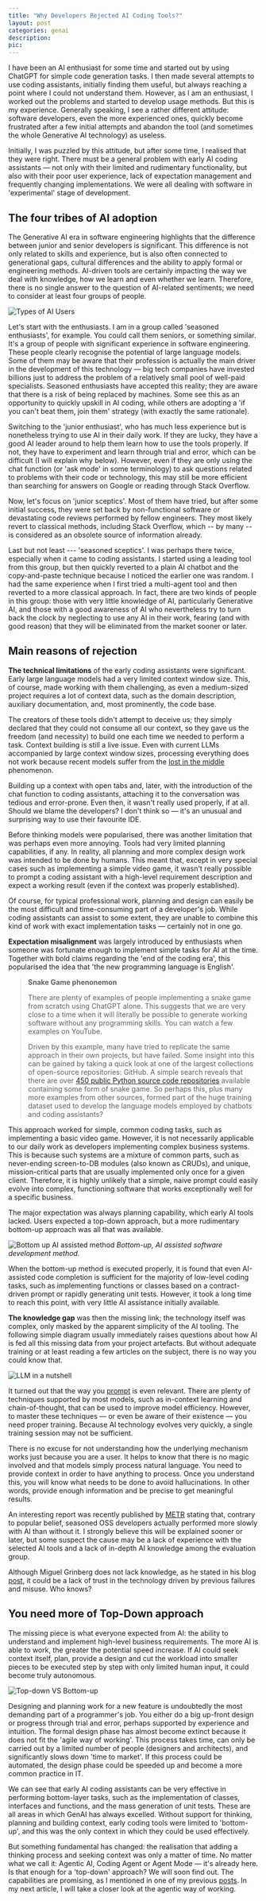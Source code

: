 ```yaml
---
title: "Why Developers Rejected AI Coding Tools?"
layout: post
categories: genai
description:
pic:
---
```

I have been an AI enthusiast for some time and started out by using ChatGPT for simple code generation tasks. I then made several attempts to use coding assistants, initially finding them useful, but always reaching a point where I could not understand them. However, as I am an enthusiast, I worked out the problems and started to develop usage methods. But this is my experience. Generally speaking, I see a rather different attitude: software developers, even the more experienced ones, quickly become frustrated after a few initial attempts and abandon the tool (and sometimes the whole Generative AI technology) as useless.

Initially, I was puzzled by this attitude, but after some time, I realised that they were right. There must be a general problem with early AI coding assistants — not only with their limited and rudimentary functionality, but also with their poor user experience, lack of expectation management and frequently changing implementations. We were all dealing with software in 'experimental' stage of development.

## The four tribes of AI adoption

The Generative AI era in software engineering highlights that the difference between junior and senior developers is significant. This difference is not only related to skills and experience, but is also often connected to generational gaps, cultural differences and the ability to apply formal or engineering methods. AI-driven tools are certainly impacting the way we deal with knowledge, how we learn and even whether we learn. Therefore, there is no single answer to the question of AI-related sentiments; we need to consider at least four groups of people.

![Types of AI Users](/genai/img/types-of-ai-users.excalidraw.png)

Let's start with the enthusiasts. I am in a group called 'seasoned enthusiasts', for example. You could call them seniors, or something similar. It's a group of people with significant experience in software engineering. These people clearly recognise the potential of large language models. Some of them may be aware that their profession is actually the main driver in the development of this technology — big tech companies have invested billions just to address the problem of a relatively small pool of well-paid specialists. Seasoned enthusiasts have accepted this reality; they are aware that there is a risk of being replaced by machines. Some see this as an opportunity to quickly upskill in AI coding, while others are adopting a 'if you can't beat them, join them' strategy (with exactly the same rationale).

Switching to the 'junior enthusiast', who has much less experience but is nonetheless trying to use AI in their daily work. If they are lucky, they have a good AI leader around to help them learn how to use the tools properly. If not, they have to experiment and learn through trial and error, which can be difficult (I will explain why below). However, even if they are only using the chat function (or 'ask mode' in some terminology) to ask questions related to problems with their code or technology, this may still be more efficient than searching for answers on Google or reading through Stack Overflow.

Now, let's focus on 'junior sceptics'. Most of them have tried, but after some initial success, they were set back by non-functional software or devastating code reviews performed by fellow engineers. They most likely revert to classical methods, including Stack Overflow, which -- by many -- is considered as an obsolete source of information already. 

Last but not least --- 'seasoned sceptics'. I was perhaps there twice, especially when it came to coding assistants. I started using a leading tool from this group, but then quickly reverted to a plain AI chatbot and the copy-and-paste technique because I noticed the earlier one was random. I had the same experience when I first tried a multi-agent tool and then reverted to a more classical approach. In fact, there are two kinds of people in this group: those with very little knowledge of AI, particularly Generative AI, and those with a good awareness of AI who nevertheless try to turn back the clock by neglecting to use any AI in their work, fearing (and with good reason) that they will be eliminated from the market sooner or later. 

## Main reasons of rejection

**The technical limitations** of the early coding assistants were significant. Early large language models had a very limited context window size. This, of course, made working with them challenging, as even a medium-sized project requires a lot of context data, such as the domain description, auxiliary documentation, and, most prominently, the code base. 

The creators of these tools didn't attempt to deceive us; they simply declared that they could not consume all our context, so they gave us the freedom (and necessity) to build one each time we needed to perform a task. Context building is still a live issue. Even with current LLMs accompanied by large context window sizes, processing everything does not work because recent models suffer from the [lost in the middle][lost-in-the-middle] phenomenon.

Building up a context with open tabs and, later, with the introduction of the chat function to coding assistants, attaching it to the conversation was tedious and error-prone. Even then, it wasn't really used properly, if at all. Should we blame the developers? I don't think so — it's an unusual and surprising way to use their favourite IDE.

Before thinking models were popularised, there was another limitation that was perhaps even more annoying. Tools had very limited planning capabilities, if any. In reality, all planning and more complex design work was intended to be done by humans. This meant that, except in very special cases such as implementing a simple video game, it wasn't really possible to prompt a coding assistant with a high-level requirement description and expect a working result (even if the context was properly established).

Of course, for typical professional work, planning and design can easily be the most difficult and time-consuming part of a developer's job. While coding assistants can assist to some extent, they are unable to combine this kind of work with exact implementation tasks — certainly not in one go.

**Expectation misalignment** was largely introduced by enthusiasts when someone was fortunate enough to implement simple tasks for AI at the time. Together with bold claims regarding the 'end of the coding era', this popularised the idea that 'the new programming language is English'.

> **Snake Game phenonemon**
>
> There are plenty of examples of people implementing a snake game from scratch using ChatGPT alone. This suggests that we are very close to a time when it will literally be possible to generate working software without any programming skills. You can watch a few examples on YouTube.
>
> Driven by this example, many have tried to replicate the same approach in their own projects, but have failed. Some insight into this can be gained by taking a quick look at one of the largest collections of open-source repositories: GitHub. A simple search reveals that there are over [450 public Python source code repositories][gh-snake-cases] available containing some form of snake game. So perhaps this, plus many more examples from other sources, formed part of the huge training dataset used to develop the language models employed by chatbots and coding assistants?

This approach worked for simple, common coding tasks, such as implementing a basic video game. However, it is not necessarily applicable to our daily work as developers implementing complex business systems. This is because such systems are a mixture of common parts, such as never-ending screen-to-DB modules (also known as CRUDs), and unique, mission-critical parts that are usually implemented only once for a given client. Therefore, it is highly unlikely that a simple, naive prompt could easily evolve into complex, functioning software that works exceptionally well for a specific business.

The major expectation was always planning capability, which early AI tools lacked. Users expected a top-down approach, but a more rudimentary bottom-up approach was all that was available.

![Bottom up AI assisted method](/genai/img/bottom-up.excalidraw.png)
*Bottom-up, AI assisted software development method.*

When the bottom-up method is executed properly, it is found that even AI-assisted code completion is sufficient for the majority of low-level coding tasks, such as implementing functions or classes based on a contract-driven prompt or rapidly generating unit tests. However, it took a long time to reach this point, with very little AI assistance initially available.

**The knowledge gap** was then the missing link; the technology itself was complex, only masked by the apparent simplicity of the AI tooling. The following simple diagram usually immediately raises questions about how AI is fed all this missing data from your project artefacts. But without adequate training or at least reading a few articles on the subject, there is no way you could know that.

![LLM in a nutshell](/genai/img/coding-assistant.excalidraw.png)

It turned out that the way you [prompt][prompt-engineering] is even relevant. There are plenty of techniques supported by most models, such as in-context learning and chain-of-thought, that can be used to improve model efficiency. However, to master these techniques — or even be aware of their existence — you need proper training. Because AI technology evolves very quickly, a single training session may not be sufficient.

There is no excuse for not understanding how the underlying mechanism works just because you are a user. It helps to know that there is no magic involved and that models simply process natural language. You need to provide context in order to have anything to process. Once you understand this, you will know what needs to be done to avoid hallucinations. In other words, provide enough information and be precise to get meaningful results.

An interesting report was recently published by [METR][metr] stating that, contrary to popular belief, seasoned OSS developers actually performed more slowly with AI than without it. I strongly believe this will be explained sooner or later, but some suspect the cause may be a lack of experience with the selected AI tools and a lack of in-depth AI knowledge among the evaluation group. 

Although Miguel Grinberg does not lack knowledge, as he stated in his blog [post][ai-is-not-faster], it could be a lack of trust in the technology driven by previous failures and misuse. Who knows?

## You need more of Top-Down approach

The missing piece is what everyone expected from AI: the ability to understand and implement high-level business requirements. The more AI is able to work, the greater the potential speed increase. If AI could seek context itself, plan, provide a design and cut the workload into smaller pieces to be executed step by step with only limited human input, it could become truly autonomous.

![Top-down VS Bottom-up](/genai/img/bottom-top-plain.excalidraw.png)

Designing and planning work for a new feature is undoubtedly the most demanding part of a programmer's job. You either do a big up-front design or progress through trial and error, perhaps supported by experience and intuition. The formal design phase has almost become extinct because it does not fit the 'agile way of working'. This process takes time, can only be carried out by a limited number of people (designers and architects), and significantly slows down 'time to market'. If this process could be automated, the design phase could be speeded up and become a more common practice in IT.

We can see that early AI coding assistants can be very effective in performing bottom-layer tasks, such as the implementation of classes, interfaces and functions, and the mass generation of unit tests. These are all areas in which GenAI has always excelled. Without support for thinking, planning and building context, early coding tools were limited to 'bottom-up', and this was the only context in which they could be used effectively.

But something fundamental has changed: the realisation that adding a thinking process and seeking context was only a matter of time. No matter what we call it: Agentic AI, Coding Agent or Agent Mode — it's already here. Is that enough for a 'top-down' approach? We will soon find out. The capabilities are promising, as I mentioned in one of my previous [posts](the-rise-of-vibe-coding). In my next article, I will take a closer look at the agentic way of working.

[lost-in-the-middle]: https://cs.stanford.edu/~nfliu/papers/
[prompt-engineering]: https://en.wikipedia.org/wiki/Prompt_engineering
[ai-is-not-faster]: https://blog.miguelgrinberg.com/post/why-generative-ai-coding-tools-and-agents-do-not-work-for-me
[metr]: https://metr.org/blog/2025-07-10-early-2025-ai-experienced-os-dev-study/
[gh-snake-cases]: https://github.com/topics/snake?l=python
